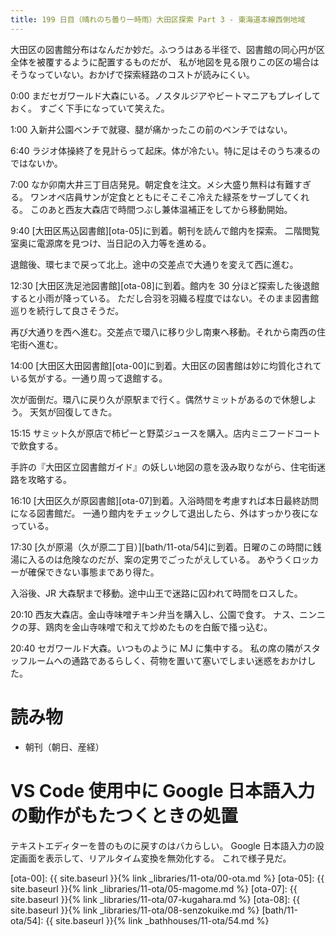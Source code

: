 ```yaml
---
title: 199 日目（晴れのち曇り一時雨）大田区探索 Part 3 - 東海道本線西側地域
---
```


大田区の図書館分布はなんだか妙だ。ふつうはある半径で、図書館の同心円が区全体を被覆するように配置するものだが、
私が地図を見る限りこの区の場合はそうなっていない。おかげで探索経路のコストが読みにくい。

0:00 まだセガワールド大森にいる。ノスタルジアやビートマニアもプレイしておく。
すごく下手になっていて笑えた。

1:00 入新井公園ベンチで就寝、腿が痛かったこの前のベンチではない。

6:40 ラジオ体操終了を見計らって起床。体が冷たい。特に足はそのうち凍るのではないか。

7:00 なか卯南大井三丁目店発見。朝定食を注文。メシ大盛り無料は有難すぎる。
ワンオペ店員サンが定食とともにそこそこ冷えた緑茶をサーブしてくれる。
このあと西友大森店で時間つぶし兼体温補正をしてから移動開始。

9:40 [大田区馬込図書館][ota-05]に到着。朝刊を読んで館内を探索。
二階閲覧室奥に電源席を見つけ、当日記の入力等を進める。

退館後、環七まで戻って北上。途中の交差点で大通りを変えて西に進む。

12:30 [大田区洗足池図書館][ota-08]に到着。館内を 30 分ほど探索した後退館すると小雨が降っている。
ただし合羽を羽織る程度ではない。そのまま図書館巡りを続行して良さそうだ。

再び大通りを西へ進む。交差点で環八に移り少し南東へ移動。それから南西の住宅街へ進む。

14:00 [大田区大田図書館][ota-00]に到着。大田区の図書館は妙に均質化されている気がする。一通り周って退館する。

次が面倒だ。環八に戻り久が原駅まで行く。偶然サミットがあるので休憩しよう。
天気が回復してきた。

15:15 サミット久が原店で柿ピーと野菜ジュースを購入。店内ミニフードコートで飲食する。

手許の『大田区立図書館ガイド』の妖しい地図の意を汲み取りながら、住宅街迷路を攻略する。

16:10 [大田区久が原図書館][ota-07]到着。入浴時間を考慮すれば本日最終訪問になる図書館だ。
一通り館内をチェックして退出したら、外はすっかり夜になっている。

17:30 [久が原湯（久が原二丁目）][bath/11-ota/54]に到着。日曜のこの時間に銭湯に入るのは危険なのだが、案の定男でごったがえしている。
あやうくロッカーが確保できない事態まであり得た。

入浴後、JR 大森駅まで移動。途中山王で迷路に囚われて時間をロスした。

20:10 西友大森店。金山寺味噌チキン弁当を購入し、公園で食す。
ナス、ニンニクの芽、鶏肉を金山寺味噌で和えて炒めたものを白飯で掻っ込む。

20:40 セガワールド大森。いつものように MJ に集中する。
私の席の隣がスタッフルームへの通路であるらしく、荷物を置いて塞いでしまい迷惑をおかけした。

# 読み物

* 朝刊（朝日、産経）

# VS Code 使用中に Google 日本語入力の動作がもたつくときの処置

テキストエディターを昔のものに戻すのはバカらしい。
Google 日本語入力の設定画面を表示して、リアルタイム変換を無効化する。
これで様子見だ。

[ota-00]: {{ site.baseurl }}{% link _libraries/11-ota/00-ota.md %}
[ota-05]: {{ site.baseurl }}{% link _libraries/11-ota/05-magome.md %}
[ota-07]: {{ site.baseurl }}{% link _libraries/11-ota/07-kugahara.md %}
[ota-08]: {{ site.baseurl }}{% link _libraries/11-ota/08-senzokuike.md %}
[bath/11-ota/54]: {{ site.baseurl }}{% link _bathhouses/11-ota/54.md %}
